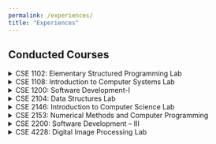 ```yaml
---
permalink: /experiences/
title: "Experiences"
---
```



<style>
  .course-details {
    display: block;
    text-align: justify;
    color: black;
    font-size: 14px;
    margin-top: 6px;
  }
  .course-term {
    color: green;
    font-size: 14px;
    font-weight: 600;
    text-decoration: underline;
  }
</style>

## Conducted Courses

<details>
  <summary>CSE 1102: Elementary Structured Programming Lab</summary>
  <span class="course-term">Conducted in Spring 2022</span>
  <span class="course-details">
    <strong>Syllabus</strong>: Basic programming concepts and notations; Variables, Constants, Data types; Input and Output Statements; Control Structures; Functions and Subroutines; Processing Structured data: Arrays, Strings, Records, Pointers, Structures, and Linked lists.
  </span>
</details>

<details>
  <summary>CSE 1108: Introduction to Computer Systems Lab</summary>
  <span class="course-term">Conducted in Fall 2022</span>
  <span class="course-details">
    <strong>Syllabus</strong>: Basic introduction to computer systems; Learning basic uses of Microsoft Office Suite; Demonstrate public speaking ability along with PowerPoint presentations; Techniques for formal email writing and efficient use of search engines; Creating websites using Google Sites; Number systems and binary arithmetic; Effective report writing with LaTeX; Logic gates; Problem-solving with algorithms and flowcharts.
  </span>
</details>

<details>
  <summary>CSE 1200: Software Development-I</summary>
  <span class="course-term">Conducted in Spring 2021</span>
  <span class="course-details">
    <strong>Syllabus</strong>: Students will develop software individually or in groups using structured programming languages with emphasis on strings, files, sound, and graphics.
  </span>
</details>

<details>
  <summary>CSE 2104: Data Structures Lab</summary>
  <span class="course-term">Conducted in Spring 2022 | Fall 2022</span>
  <span class="course-details">
    <strong>Syllabus</strong>: Data structure notation and efficiency; Elementary data objects; Arrays, Lists (sublists, recursive, circular, orthogonal); Stacks, Queues, Graphs (binary and threaded trees); Applications: sorting, searching, hashing, and computational problem solving.
  </span>
</details>

<details>
  <summary>CSE 2146: Introduction to Computer Science Lab</summary>
  <span class="course-term">Conducted in Spring 2022</span>
  <span class="course-details">
    <strong>Syllabus</strong>: Fundamentals of computer science; Windows OS basics; Internet access and search; Email usage; Word processing with Microsoft Word; Presentations with PowerPoint; Calculations and charts with Excel.
  </span>
</details>

<details>
  <summary>CSE 2153: Numerical Methods and Computer Programming</summary>
  <span class="course-term">Conducted in Fall 2021</span>
  <span class="course-details">
    <strong>Syllabus</strong>: Computer system basics; C programming; Numerical methods for algebraic and transcendental equations; Matrices and linear systems; Curve fitting; Interpolation; Differentiation, integration, and differential equations with applications.
  </span>
</details>

<details>
  <summary>CSE 2200: Software Development – III</summary>
  <span class="course-term">Conducted in Fall 2022</span>
  <span class="course-details">
    <strong>Syllabus</strong>: Mobile app development using Android Studio; UI and layout design; Feature implementation; Local and real-time databases; Deployment services; Integration of web technologies.
  </span>
</details>

<details>
  <summary>CSE 4228: Digital Image Processing Lab</summary>
  <span class="course-term">Conducted in Spring 2022 | Fall 2022</span>
  <span class="course-details">
    <strong>Syllabus</strong>: Image representation and acquisition; Modern image analysis and enhancement techniques; 2D transforms; Sampling, filtering, feature extraction, compression, coding, and imaging systems.
  </span>
</details>



 